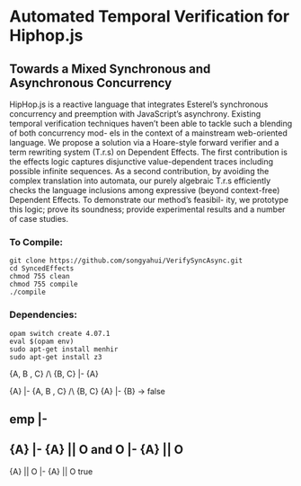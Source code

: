 # Automated Temporal Verification for Hiphop.js
## Towards a Mixed Synchronous and Asynchronous Concurrency

HipHop.js is a reactive language that integrates Esterel’s synchronous concurrency and preemption with JavaScript’s asynchrony. Existing temporal verification techniques haven’t been able to tackle such a blending of both concurrency mod- els in the context of a mainstream web-oriented language. We propose a solution via a Hoare-style forward verifier and a term rewriting system (T.r.s) on Dependent Effects. The first contribution is the effects logic captures disjunctive value-dependent traces including possible infinite sequences. As a second contribution, by avoiding the complex translation into automata, our purely algebraic T.r.s efficiently checks the language inclusions among expressive (beyond context-free) Dependent Effects. To demonstrate our method’s feasibil- ity, we prototype this logic; prove its soundness; provide experimental results and a number of case studies.

### To Compile:

```
git clone https://github.com/songyahui/VerifySyncAsync.git
cd SyncedEffects
chmod 755 clean 
chmod 755 compile 
./compile
```

### Dependencies:

```
opam switch create 4.07.1
eval $(opam env)
sudo apt-get install menhir
sudo apt-get install z3
```

{A, B , C} /\ {B, C} |- {A}

{A} |- {A, B , C} /\ {B, C}
{A} |- {B} -> false

emp |- 
-------------------------------------------
{A}  |- {A} || O  and O  |- {A} || O
-----------------------------
{A} || O  |- {A} || O  true  
